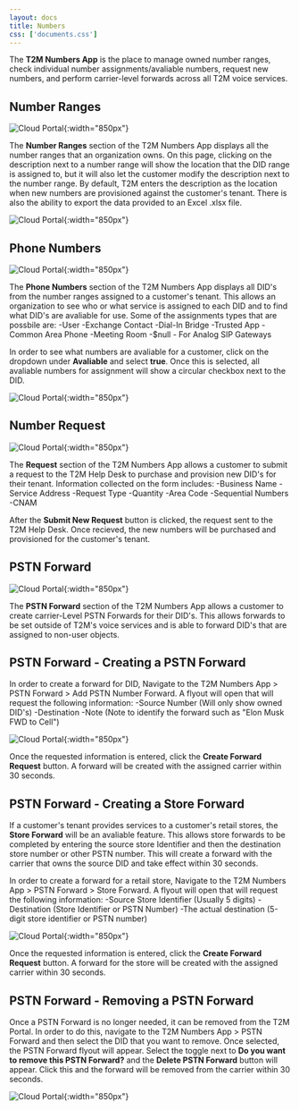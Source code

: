 ```yaml
---
layout: docs
title: Numbers
css: ['documents.css']
---
```


The **T2M Numbers App** is the place to manage owned number ranges, check individual number assignments/avaliable numbers, request new numbers, and perform carrier-level forwards across all T2M voice services.

## Number Ranges

![Cloud Portal](/assets/images/numbers.1.png){:width="850px"}

The **Number Ranges** section of the T2M Numbers App displays all the number ranges that an organization owns. On this page, clicking on the description next to a number range will show the location that the DID range is assigned to, but it will also let the customer modify the description next to the number range. By default, T2M enters the description as the location when new numbers are provisioned against the customer's tenant. There is also the ability to export the data provided to an Excel .xlsx file.

![Cloud Portal](/assets/images/numbers.2.png){:width="850px"}

## Phone Numbers

 ![Cloud Portal](/assets/images/numbers.3.png){:width="850px"}

The **Phone Numbers** section of the T2M Numbers App displays all DID's from the number ranges assigned to a customer's tenant. This allows an organization to see who or what service is assigned to each DID and to find what DID's are avaliable for use. Some of the assignments types that are possbile are:
  -User
  -Exchange Contact
  -Dial-In Bridge
  -Trusted App
  -Common Area Phone
  -Meeting Room
  -$null - For Analog SIP Gateways

In order to see what numbers are avaliable for a customer, click on the dropdown under **Avaliable** and select **true**. Once this is selected, all avaliable numbers for assignment will show a circular checkbox next to the DID. 

![Cloud Portal](/assets/images/numbers.4.png){:width="850px"}

## Number Request

![Cloud Portal](/assets/images/numbers.5.png){:width="850px"}

The **Request** section of the T2M Numbers App allows a customer to submit a request to the T2M Help Desk to purchase and provision new DID's for their tenant. Information collected on the form includes:
  -Business Name
  -Service Address
  -Request Type
  -Quantity
  -Area Code
  -Sequential Numbers
  -CNAM

After the **Submit New Request** button is clicked, the request sent to the T2M Help Desk. Once recieved, the new numbers will be purchased and provisioned for the customer's tenant.

## PSTN Forward

![Cloud Portal](/assets/images/numbers.6.png){:width="850px"}

The **PSTN Forward** section of the T2M Numbers App allows a customer to create carrier-Level PSTN Forwards for their DID's. This allows forwards to be set outside of T2M's voice services and is able to forward DID's that are assigned to non-user objects.

## PSTN Forward - Creating a PSTN Forward

In order to create a forward for DID, Navigate to the T2M Numbers App > PSTN Forward > Add PSTN Number Forward. A flyout will open that will request the following information:
  -Source Number (Will only show owned DID's)
  -Destination
  -Note (Note to identify the forward such as "Elon Musk FWD to Cell")

![Cloud Portal](/assets/images/numbers.7.png){:width="850px"}

Once the requested information is entered, click the **Create Forward Request** button. A forward will be created with the assigned carrier within 30 seconds.

## PSTN Forward - Creating a Store Forward

If a customer's tenant provides services to a customer's retail stores, the **Store Forward** will be an avaliable feature. This allows store forwards to be completed by entering the source store Identifier and then the destination store number or other PSTN number. This will create a forward with the carrier that owns the source DID and take effect within 30 seconds.

In order to create a forward for a retail store, Navigate to the T2M Numbers App > PSTN Forward > Store Forward. A flyout will open that will request the following information:
  -Source Store Identifier (Usually 5 digits)
  -Destination (Store Identifier or PSTN Number)
  -The actual destination (5-digit store identifier or PSTN number)

![Cloud Portal](/assets/images/numbers.8.png){:width="850px"}

Once the requested information is entered, click the **Create Forward Request** button. A forward for the store will be created with the assigned carrier within 30 seconds.

## PSTN Forward - Removing a PSTN Forward

Once a PSTN Forward is no longer needed, it can be removed from the T2M Portal. In order to do this, navigate to the T2M Numbers App > PSTN Forward and then select the DID that you want to remove. Once selected, the PSTN Forward flyout will appear. Select the toggle next to **Do you want to remove this PSTN Forward?** and the **Delete PSTN Forward** button will appear. Click this and the forward will be removed from the carrier within 30 seconds.

![Cloud Portal](/assets/images/numbers.9.png){:width="850px"}